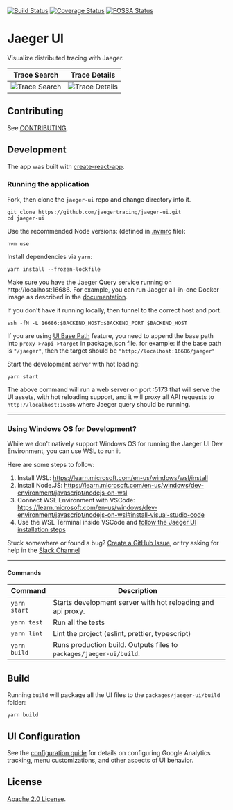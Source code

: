 [![Build Status][ci-img]][ci] [![Coverage Status][cov-img]][cov] [![FOSSA Status][fossa-img]][fossa]

# Jaeger UI

Visualize distributed tracing with Jaeger.

|              Trace Search              |             Trace Details              |
| :------------------------------------: | :------------------------------------: |
| ![Trace Search](./media/ss_search.png) | ![Trace Details](./media/ss_trace.png) |

## Contributing

See [CONTRIBUTING](./CONTRIBUTING.md).

## Development

The app was built with [create-react-app](https://github.com/facebookincubator/create-react-app).

### Running the application

Fork, then clone the `jaeger-ui` repo and change directory into it.

```
git clone https://github.com/jaegertracing/jaeger-ui.git
cd jaeger-ui
```

Use the recommended Node versions: (defined in [.nvmrc](./.nvmrc) file):

```
nvm use
```

Install dependencies via `yarn`:

```
yarn install --frozen-lockfile
```

Make sure you have the Jaeger Query service running on http://localhost:16686. For example, you can run Jaeger all-in-one Docker image as described in the [documentation][aio-docs].

If you don't have it running locally, then tunnel to the correct host and port.

```
ssh -fN -L 16686:$BACKEND_HOST:$BACKEND_PORT $BACKEND_HOST
```

If you are using [UI Base Path](https://www.jaegertracing.io/docs/1.7/deployment/#ui-base-path) feature, you need to append the base path into `proxy->/api->target` in package.json file. for example: if the base path is `"/jaeger"`, then the target should be `"http://localhost:16686/jaeger"`

Start the development server with hot loading:

```
yarn start
```

The above command will run a web server on port :5173 that will serve the UI assets, with hot reloading support, and it will proxy all API requests to `http://localhost:16686` where Jaeger query should be running.

------------
### Using Windows OS for Development?

While we don't natively support Windows OS for running the Jaeger UI Dev Environment, you can use WSL to run it.

Here are some steps to follow:
1. Install WSL: https://learn.microsoft.com/en-us/windows/wsl/install
2. Install Node.JS: https://learn.microsoft.com/en-us/windows/dev-environment/javascript/nodejs-on-wsl
3. Connect WSL Environment with VSCode: https://learn.microsoft.com/en-us/windows/dev-environment/javascript/nodejs-on-wsl#install-visual-studio-code
4. Use the WSL Terminal inside VSCode and [follow the Jaeger UI installation steps](https://github.com/jaegertracing/jaeger-ui#running-the-application)

Stuck somewhere or found a bug? [Create a GitHub Issue](https://github.com/jaegertracing/jaeger-ui/issues/new/choose), or try asking for help in the [Slack Channel](https://cloud-native.slack.com/archives/CGG7NFUJ3)

---------------

#### Commands

| Command      | Description                                                         |
| ------------ | ------------------------------------------------------------------- |
| `yarn start` | Starts development server with hot reloading and api proxy.         |
| `yarn test`  | Run all the tests                                                   |
| `yarn lint`  | Lint the project (eslint, prettier, typescript)                     |
| `yarn build` | Runs production build. Outputs files to `packages/jaeger-ui/build`. |

## Build

Running `build` will package all the UI files to the `packages/jaeger-ui/build` folder:

```
yarn build
```

## UI Configuration

See the [configuration guide](https://www.jaegertracing.io/docs/latest/frontend-ui/) for details on configuring Google Analytics tracking, menu customizations, and other aspects of UI behavior.

## License

[Apache 2.0 License](./LICENSE).

[ci-img]: https://github.com/jaegertracing/jaeger-ui/workflows/Unit%20Tests/badge.svg?branch=main
[ci]: https://github.com/jaegertracing/jaeger-ui/actions
[cov-img]: https://codecov.io/gh/jaegertracing/jaeger-ui/branch/main/graph/badge.svg
[cov]: https://codecov.io/gh/jaegertracing/jaeger-ui
[aio-docs]: https://www.jaegertracing.io/docs/latest/getting-started/
[fossa-img]: https://app.fossa.io/api/projects/git%2Bgithub.com%2Fjaegertracing%2Fjaeger-ui.svg?type=shield
[fossa]: https://app.fossa.io/projects/git%2Bgithub.com%2Fjaegertracing%2Fjaeger-ui?ref=badge_shield
